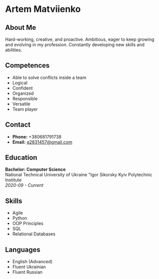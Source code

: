 # Artem Matviienko

## About Me
Hard-working, creative, and proactive. Ambitious, eager to keep growing and evolving in my profession. Constantly developing new skills and abilities.

## Competences
- Able to solve conflicts inside a team
- Logical
- Confident
- Organized
- Responsible
- Versatile
- Team player

## Contact
- **Phone:** +380681791738
- **Email:** q2831457@gmail.com

## Education
**Bachelor: Computer Science**  
National Technical University of Ukraine "Igor Sikorsky Kyiv Polytechnic Institute  
*2020-09 - Current*

## Skills
- Agile
- Python
- OOP Principles
- SQL
- Relational Databases

## Languages
- English (Advanced)
- Fluent Ukrainian
- Fluent Russian
